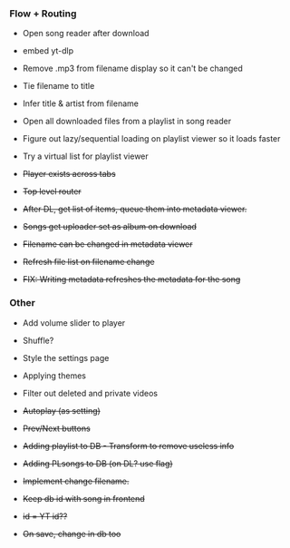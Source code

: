 ### Flow + Routing

- Open song reader after download
- embed yt-dlp
- Remove .mp3 from filename display so it can't be changed
- Tie filename to title
- Infer title & artist from filename
- Open all downloaded files from a playlist in song reader
- Figure out lazy/sequential loading on playlist viewer so it loads faster
- Try a virtual list for playlist viewer

- ~~Player exists across tabs~~
- ~~Top level router~~
- ~~After DL, get list of items, queue them into metadata viewer.~~
- ~~Songs get uploader set as album on download~~
- ~~Filename can be changed in metadata viewer~~
- ~~Refresh file list on filename change~~
- ~~FIX: Writing metadata refreshes the metadata for the song~~

### Other

- Add volume slider to player
- Shuffle?
- Style the settings page
- Applying themes
- Filter out deleted and private videos

- ~~Autoplay (as setting)~~
- ~~Prev/Next buttons~~
- ~~Adding playlist to DB - Transform to remove useless info~~
- ~~Adding PLsongs to DB (on DL? use flag)~~
- ~~Implement change filename.~~
- ~~Keep db id with song in frontend~~
- ~~id = YT id??~~
- ~~On save, change in db too~~
